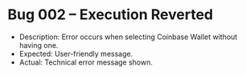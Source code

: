 # Bug 002 – Execution Reverted

- Description: Error occurs when selecting Coinbase Wallet without having one.
- Expected: User-friendly message.
- Actual: Technical error message shown.
